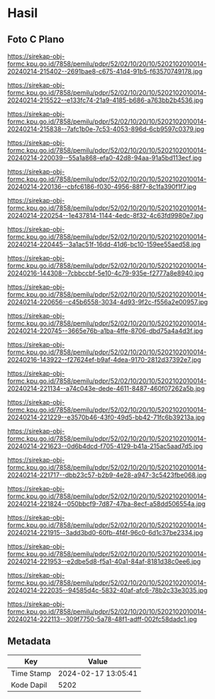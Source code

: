 # Hasil

## Foto C Plano

https://sirekap-obj-formc.kpu.go.id/7858/pemilu/pdpr/52/02/10/20/10/5202102010014-20240214-215402--2691bae8-c675-41d4-91b5-f63570749178.jpg

https://sirekap-obj-formc.kpu.go.id/7858/pemilu/pdpr/52/02/10/20/10/5202102010014-20240214-215522--e133fc74-21a9-4185-b686-a763bb2b4536.jpg

https://sirekap-obj-formc.kpu.go.id/7858/pemilu/pdpr/52/02/10/20/10/5202102010014-20240214-215838--7afc1b0e-7c53-4053-896d-6cb9597c0379.jpg

https://sirekap-obj-formc.kpu.go.id/7858/pemilu/pdpr/52/02/10/20/10/5202102010014-20240214-220039--55a1a868-efa0-42d8-94aa-91a5bd113ecf.jpg

https://sirekap-obj-formc.kpu.go.id/7858/pemilu/pdpr/52/02/10/20/10/5202102010014-20240214-220136--cbfc6186-f030-4956-88f7-8c1fa390f1f7.jpg

https://sirekap-obj-formc.kpu.go.id/7858/pemilu/pdpr/52/02/10/20/10/5202102010014-20240214-220254--1e437814-1144-4edc-8f32-4c63fd9980e7.jpg

https://sirekap-obj-formc.kpu.go.id/7858/pemilu/pdpr/52/02/10/20/10/5202102010014-20240214-220445--3a1ac51f-16dd-41d6-bc10-159ee55aed58.jpg

https://sirekap-obj-formc.kpu.go.id/7858/pemilu/pdpr/52/02/10/20/10/5202102010014-20240216-144308--7cbbccbf-5e10-4c79-935e-f2777a8e8940.jpg

https://sirekap-obj-formc.kpu.go.id/7858/pemilu/pdpr/52/02/10/20/10/5202102010014-20240214-220656--c45b6558-3034-4d93-9f2c-f556a2e00957.jpg

https://sirekap-obj-formc.kpu.go.id/7858/pemilu/pdpr/52/02/10/20/10/5202102010014-20240214-220745--3665e76b-a1ba-4ffe-8706-dbd75a4a4d3f.jpg

https://sirekap-obj-formc.kpu.go.id/7858/pemilu/pdpr/52/02/10/20/10/5202102010014-20240216-143922--f27624ef-b9af-4dea-9170-2812d37392e7.jpg

https://sirekap-obj-formc.kpu.go.id/7858/pemilu/pdpr/52/02/10/20/10/5202102010014-20240214-221134--a74c043e-dede-4611-8487-460f07262a5b.jpg

https://sirekap-obj-formc.kpu.go.id/7858/pemilu/pdpr/52/02/10/20/10/5202102010014-20240214-221229--e3570b46-43f0-49d5-bb42-71fc6b39213a.jpg

https://sirekap-obj-formc.kpu.go.id/7858/pemilu/pdpr/52/02/10/20/10/5202102010014-20240214-221623--0d6b4dcd-f705-4129-b41a-215ac5aad7d5.jpg

https://sirekap-obj-formc.kpu.go.id/7858/pemilu/pdpr/52/02/10/20/10/5202102010014-20240214-221717--dbb23c57-b2b9-4e28-a947-3c5423fbe068.jpg

https://sirekap-obj-formc.kpu.go.id/7858/pemilu/pdpr/52/02/10/20/10/5202102010014-20240214-221824--050bbcf9-7d87-47ba-8ecf-a58dd506554a.jpg

https://sirekap-obj-formc.kpu.go.id/7858/pemilu/pdpr/52/02/10/20/10/5202102010014-20240214-221915--3add3bd0-60fb-4f4f-96c0-6d1c37be2334.jpg

https://sirekap-obj-formc.kpu.go.id/7858/pemilu/pdpr/52/02/10/20/10/5202102010014-20240214-221953--e2dbe5d8-f5a1-40a1-84af-8181d38c0ee6.jpg

https://sirekap-obj-formc.kpu.go.id/7858/pemilu/pdpr/52/02/10/20/10/5202102010014-20240214-222035--94585d4c-5832-40af-afc6-78b2c33e3035.jpg

https://sirekap-obj-formc.kpu.go.id/7858/pemilu/pdpr/52/02/10/20/10/5202102010014-20240214-222113--309f7750-5a78-48f1-adff-002fc58dadc1.jpg


## Metadata

| Key        | Value               |
| ---------- | ------------------- |
| Time Stamp | 2024-02-17 13:05:41 |
| Kode Dapil | 5202                |



